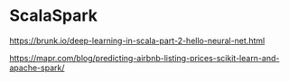 # ScalaSpark

https://brunk.io/deep-learning-in-scala-part-2-hello-neural-net.html

https://mapr.com/blog/predicting-airbnb-listing-prices-scikit-learn-and-apache-spark/
